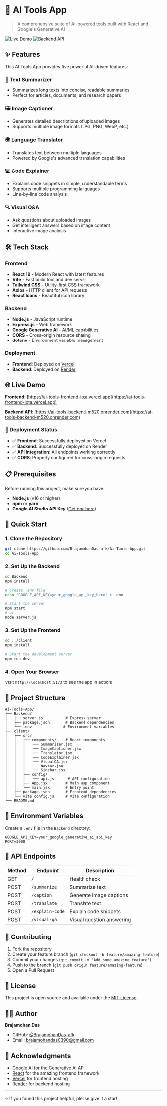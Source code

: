 # 🚀 AI Tools App

> A comprehensive suite of AI-powered tools built with React and Google's Generative AI

[![Live Demo](https://img.shields.io/badge/Live-Demo-brightgreen?style=for-the-badge)](https://ai-tools-frontend-iota.vercel.app)
[![Backend API](https://img.shields.io/badge/Backend-API-blue?style=for-the-badge)](https://ai-tools-backend-m520.onrender.com)

## ✨ Features

This AI Tools App provides five powerful AI-driven features:

### 📝 **Text Summarizer**
- Summarizes long texts into concise, readable summaries
- Perfect for articles, documents, and research papers

### 🖼️ **Image Captioner** 
- Generates detailed descriptions of uploaded images
- Supports multiple image formats (JPG, PNG, WebP, etc.)

### 🌍 **Language Translator**
- Translates text between multiple languages
- Powered by Google's advanced translation capabilities

### 💻 **Code Explainer**
- Explains code snippets in simple, understandable terms
- Supports multiple programming languages
- Line-by-line code analysis

### 🔍 **Visual Q&A**
- Ask questions about uploaded images
- Get intelligent answers based on image content
- Interactive image analysis

## 🛠️ Tech Stack

### Frontend
- **React 19** - Modern React with latest features
- **Vite** - Fast build tool and dev server
- **Tailwind CSS** - Utility-first CSS framework
- **Axios** - HTTP client for API requests
- **React Icons** - Beautiful icon library

### Backend
- **Node.js** - JavaScript runtime
- **Express.js** - Web framework
- **Google Generative AI** - AI/ML capabilities
- **CORS** - Cross-origin resource sharing
- **dotenv** - Environment variable management

### Deployment
- **Frontend**: Deployed on [Vercel](https://vercel.com)
- **Backend**: Deployed on [Render](https://render.com)

## 🌐 Live Demo

**Frontend**: [https://ai-tools-frontend-iota.vercel.app](https://ai-tools-frontend-iota.vercel.app)

**Backend API**: [https://ai-tools-backend-m520.onrender.com](https://ai-tools-backend-m520.onrender.com)

### 🚀 Deployment Status
- ✅ **Frontend**: Successfully deployed on Vercel
- ✅ **Backend**: Successfully deployed on Render
- ✅ **API Integration**: All endpoints working correctly
- ✅ **CORS**: Properly configured for cross-origin requests

## 📋 Prerequisites

Before running this project, make sure you have:

- **Node.js** (v16 or higher)
- **npm** or **yarn**
- **Google AI Studio API Key** ([Get one here](https://makersuite.google.com/app/apikey))

## 🚀 Quick Start

### 1. Clone the Repository
```bash
git clone https://github.com/BrajamohanDas-afk/Ai-Tools-App.git
cd Ai-Tools-App
```

### 2. Set Up the Backend
```bash
cd Backend
npm install

# Create .env file
echo "GOOGLE_API_KEY=your_google_api_key_here" > .env

# Start the server
npm start
# or
node server.js
```

### 3. Set Up the Frontend
```bash
cd ../client
npm install

# Start the development server
npm run dev
```

### 4. Open Your Browser
Visit `http://localhost:5173` to see the app in action!

## 📁 Project Structure

```
Ai-Tools-App/
├── Backend/
│   ├── server.js          # Express server
│   ├── package.json       # Backend dependencies
│   └── .env              # Environment variables
├── client/
│   ├── src/
│   │   ├── components/    # React components
│   │   │   ├── Summarizer.jsx
│   │   │   ├── ImageCaptioner.jsx
│   │   │   ├── Translator.jsx
│   │   │   ├── CodeExplainer.jsx
│   │   │   ├── VisualQA.jsx
│   │   │   ├── Navbar.jsx
│   │   │   └── Sidebar.jsx
│   │   ├── config/
│   │   │   └── api.js      # API configuration
│   │   ├── App.jsx        # Main app component
│   │   └── main.jsx       # Entry point
│   ├── package.json       # Frontend dependencies
│   └── vite.config.js     # Vite configuration
└── README.md
```

## 🔧 Environment Variables

Create a `.env` file in the `Backend` directory:

```env
GOOGLE_API_KEY=your_google_generative_ai_api_key
PORT=3000
```

## 📡 API Endpoints

| Method | Endpoint | Description |
|--------|----------|-------------|
| GET | `/` | Health check |
| POST | `/summarize` | Summarize text |
| POST | `/caption` | Generate image captions |
| POST | `/translate` | Translate text |
| POST | `/explain-code` | Explain code snippets |
| POST | `/visual-qa` | Visual question answering |


## 🤝 Contributing

1. Fork the repository
2. Create your feature branch (`git checkout -b feature/amazing-feature`)
3. Commit your changes (`git commit -m 'Add some amazing feature'`)
4. Push to the branch (`git push origin feature/amazing-feature`)
5. Open a Pull Request

## 📝 License

This project is open source and available under the [MIT License](LICENSE).

## 👨‍💻 Author

**Brajamohan Das**
- GitHub: [@BrajamohanDas-afk](https://github.com/BrajamohanDas-afk)
- Email: brajamohandas0390@gmail.com

## 🙏 Acknowledgments

- [Google AI](https://ai.google/) for the Generative AI API
- [React](https://reactjs.org/) for the amazing frontend framework
- [Vercel](https://vercel.com/) for frontend hosting
- [Render](https://render.com/) for backend hosting

---

⭐ If you found this project helpful, please give it a star!